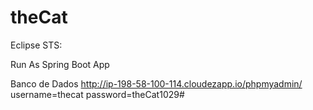 # theCat

Eclipse STS:

Run As
	Spring Boot App
	
Banco de Dados
http://ip-198-58-100-114.cloudezapp.io/phpmyadmin/
username=thecat
password=theCat1029#
	